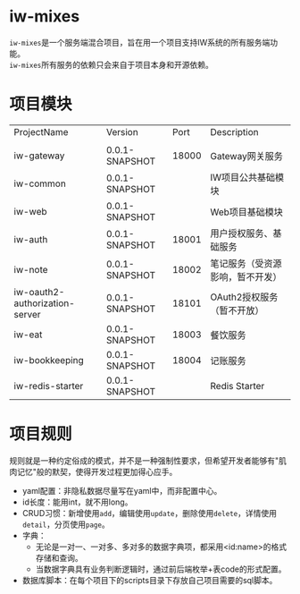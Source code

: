 # iw-mixes
`iw-mixes`是一个服务端混合项目，旨在用一个项目支持IW系统的所有服务端功能。<br/>
`iw-mixes`所有服务的依赖只会来自于项目本身和开源依赖。

# 项目模块
<table>
<tr><td>ProjectName</td><td>Version</td><td>Port</td><td>Description</td></tr>
<tr>
   <td>
    </td>
</tr>
<tr>
    <td>iw-gateway</td>
    <td>0.0.1-SNAPSHOT</td>
    <td>18000</td>
    <td>Gateway网关服务</td>
</tr>
<tr>
    <td>iw-common</td>
    <td>0.0.1-SNAPSHOT</td>
    <td></td>
    <td>IW项目公共基础模块</td>
</tr>
<tr>
    <td>iw-web</td>
    <td>0.0.1-SNAPSHOT</td>
    <td></td>
    <td>Web项目基础模块</td>
</tr>
<tr>
    <td>iw-auth</td>
    <td>0.0.1-SNAPSHOT</td>
    <td>18001</td>
    <td>用户授权服务、基础服务</td>
</tr>
<tr>
    <td>iw-note</td>
    <td>0.0.1-SNAPSHOT</td>
    <td>18002</td>
    <td>笔记服务（受资源影响，暂不开发）</td>
</tr>
<tr>
    <td>iw-oauth2-authorization-server</td>
    <td>0.0.1-SNAPSHOT</td>
    <td>18101</td>
    <td>OAuth2授权服务（暂不开放）</td>
</tr>
<tr>
    <td>iw-eat</td>
    <td>0.0.1-SNAPSHOT</td>
    <td>18003</td>
    <td>餐饮服务</td>
</tr>
<tr>
    <td>iw-bookkeeping</td>
    <td>0.0.1-SNAPSHOT</td>
    <td>18004</td>
    <td>记账服务</td>
</tr>
<tr>
    <td>iw-redis-starter</td>
    <td>0.0.1-SNAPSHOT</td>
    <td></td>
    <td>Redis Starter</td>
</tr>
</table>

# 项目规则
规则就是一种约定俗成的模式，并不是一种强制性要求，但希望开发者能够有"肌肉记忆"般的默契，使得开发过程更加得心应手。
* yaml配置：非隐私数据尽量写在yaml中，而非配置中心。
* id长度：能用int，就不用long。
* CRUD习惯：新增使用`add`，编辑使用`update`，删除使用`delete`，详情使用`detail`，分页使用`page`。
* 字典：
  * 无论是一对一、一对多、多对多的数据字典项，都采用\<id:name\>的格式存储和查询。
  * 当数据字典具有业务判断逻辑时，通过前后端枚举+表code的形式配置。
* 数据库脚本：在每个项目下的scripts目录下存放自己项目需要的sql脚本。